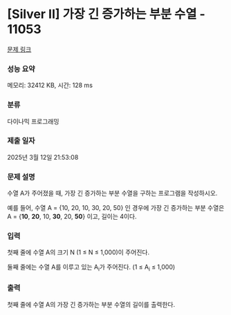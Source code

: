 # [Silver II] 가장 긴 증가하는 부분 수열 - 11053 

[문제 링크](https://www.acmicpc.net/problem/11053) 

### 성능 요약

메모리: 32412 KB, 시간: 128 ms

### 분류

다이나믹 프로그래밍

### 제출 일자

2025년 3월 12일 21:53:08

### 문제 설명

<p style="user-select: auto !important;">수열 A가 주어졌을 때, 가장 긴 증가하는 부분 수열을 구하는 프로그램을 작성하시오.</p>

<p style="user-select: auto !important;">예를 들어, 수열 A = {10, 20, 10, 30, 20, 50} 인 경우에 가장 긴 증가하는 부분 수열은 A = {<strong style="user-select: auto !important;">10</strong>, <strong style="user-select: auto !important;">20</strong>, 10, <strong style="user-select: auto !important;">30</strong>, 20, <strong style="user-select: auto !important;">50</strong>} 이고, 길이는 4이다.</p>

### 입력 

 <p style="user-select: auto !important;">첫째 줄에 수열 A의 크기 N (1 ≤ N ≤ 1,000)이 주어진다.</p>

<p style="user-select: auto !important;">둘째 줄에는 수열 A를 이루고 있는 A<sub style="user-select: auto !important;">i</sub>가 주어진다. (1 ≤ A<sub style="user-select: auto !important;">i</sub> ≤ 1,000)</p>

### 출력 

 <p style="user-select: auto !important;">첫째 줄에 수열 A의 가장 긴 증가하는 부분 수열의 길이를 출력한다.</p>

